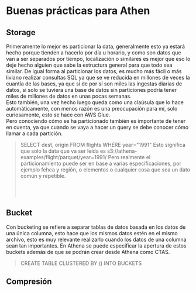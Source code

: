 # Buenas prácticas para Athen

## Storage
Primeramente lo mejor es particionar la data, generalmente esto ya estará hecho porque tienden a hacerlo por día u horario, y como son datos que van a ser separados por tiempo, localización o similares es mejor que eso lo deje hecho alguien que sabe la estructura general para que todo sea similar.
De igual forma al particionar los datos, es mucho más fácil o más liviano realizar consultas SQL ya que se ve reducida en millones de veces la cuantía de las bases, ya que si de por sí son miles las ingestas diarias de datos, si solo se tuviera una base de datos sin particiones podría tener miles de millones de datos en unas pocas semanas. <br>
Esto también, una vez hecho luego queda como una claúsula que lo hace automáticamente, con menos razón es una preocupación para mí, solo curiosamente, esto se hace con AWS Glue. <br>
Pero conociendo cómo se ha particionado también es importante de tener en cuenta, ya que cuando se vaya a hacer un query se debe conocer cómo llamar a cada partición.
> SELECT dest, origin FROM flights WHERE year="1991"
Esto significa que solo la data que va ser leída es
> s3://athena-examples/flight/parquet/year=1991/
Pero realmente el particionamiento puede ser en base a varias especificaciones, por ejemplo fehca y región, o elementos o cualquier cosa que sea un dato común y repetible.<br>
<br><br><br>

## Bucket
Con bucketing se refiere a separar tablas de datos basada en los datos de una única columna, esto hace que los mismos datos estén en el mismo archivo, esto es muy relevante realizarlo cuando los datos de una columna sean tan importantes. En Athena se puede especificar la apertura de estos buckets además de que se podrán crear desde Athena como CTAS.
> CREATE TABLE CLUSTERED BY (<bucketed columns>) INTO <number of buckets> BUCKETS

## Compresión

